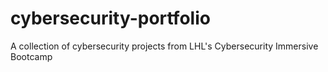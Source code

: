 # cybersecurity-portfolio
A collection of cybersecurity projects from LHL's Cybersecurity Immersive Bootcamp

